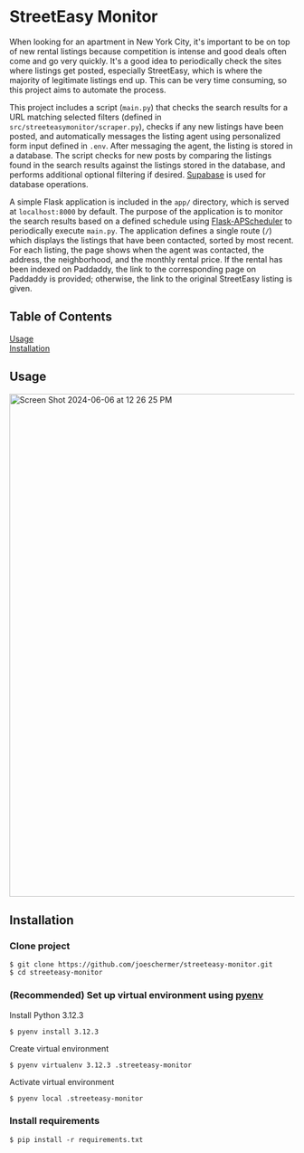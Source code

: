# StreetEasy Monitor
When looking for an apartment in New York City, it's important to be on top of new rental listings because competition is intense and good deals often come and go very quickly. It's a good idea to periodically check the sites where listings get posted, especially StreetEasy, which is where the majority of legitimate listings end up. This can be very time consuming, so this project aims to automate the process.

This project includes a script (`main.py`) that checks the search results for a URL matching selected filters (defined in `src/streeteasymonitor/scraper.py`), checks if any new listings have been posted, and automatically messages the listing agent using personalized form input defined in `.env`. After messaging the agent, the listing is stored in a database. The script checks for new posts by comparing the listings found in the search results against the listings stored in the database, and performs additional optional filtering if desired. [Supabase](https://github.com/supabase-community/supabase-py) is used for database operations.

A simple Flask application is included in the `app/` directory, which is served at `localhost:8000` by default. The purpose of the application is to monitor the search results based on a defined schedule using [Flask-APScheduler](https://viniciuschiele.github.io/flask-apscheduler/) to periodically execute `main.py`. The application defines a single route (`/`) which displays the listings that have been contacted, sorted by most recent. For each listing, the page shows when the agent was contacted, the address, the neighborhood, and the monthly rental price. If the rental has been indexed on Paddaddy, the link to the corresponding page on Paddaddy is provided; otherwise, the link to the original StreetEasy listing is given.

## Table of Contents
[Usage](#usage)  
[Installation](#installation)

## Usage

<img width="889" alt="Screen Shot 2024-06-06 at 12 26 25 PM" src="https://github.com/joeschermer/streeteasy-monitor/assets/36313005/4b0f592c-b934-4c69-a778-6ce382535486">

## Installation
### Clone project
```
$ git clone https://github.com/joeschermer/streeteasy-monitor.git
$ cd streeteasy-monitor
````
### (Recommended) Set up virtual environment using [pyenv](https://github.com/pyenv/)  

Install Python 3.12.3  
```
$ pyenv install 3.12.3
```
Create virtual environment
```
$ pyenv virtualenv 3.12.3 .streeteasy-monitor
```
Activate virtual environment
```
$ pyenv local .streeteasy-monitor
```


### Install requirements
```
$ pip install -r requirements.txt
```
